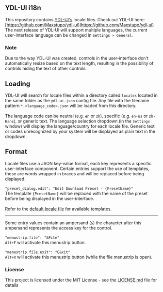 ## YDL-UI i18n
This repository contains [YDL-UI's](https://github.com/Maxstupo/ydl-ui) locale files.
Check out YDL-UI here: [https://github.com/Maxstupo/ydl-ui](https://github.com/Maxstupo/ydl-ui)
<br>
The next release of YDL-UI will support multiple languages, the current user-interface language can be changed in `Settings > General`.

### Note
Due to the way YDL-UI was created, controls in the user-interface don't automatically resize based on the text length, resulting in the possibility of controls hiding the text of other controls.

## Loading
YDL-UI will search for locale files within a directory called `locales` located in the same folder as the `ydl-ui.json` config file. Any file with the filename pattern `*.<language_code>.json` will be loaded from this directory. <br><br>The language code can be neutral (e.g. `en` or `zh`), specific (e.g. `en-us` or `zh-Hans`), or generic text. 
The language selection dropdown (in the `Settings` window) will display the language/country for each locale file. Generic text or codes unrecognized by your system will be displayed as plain text in the dropdown.

## Format
Locale files use a JSON key-value format, each key represents a specific user-interface component. Certain entries support the use of templates, these are words wrapped in braces and will be replaced before being displayed.<br><br>
`"preset_dialog.edit": "Edit Download Preset - {PresetName}"`<br>
The template `{PresetName}` will be replaced with the name of the preset before being displayed in the user-interface.<br><br>
Refer to the [default locale file](https://github.com/Maxstupo/ydl-ui_i18n/blob/master/locales/en/default.en.json) for available templates.<br>
***
Some entry values contain an ampersand (`&`) the character after this ampersand represents the access key for the control.<br><br>
`"menustrip.file": "&File"`<br>
`Alt+F` will activate this menustrip button.<br><br>
`"menustrip.file.exit": "E&xit"`<br>
`Alt+X` will activate this menustrip button (while the file menustrip is open).

### License

This project is licensed under the MIT License - see the [LICENSE.md](LICENSE.md) file for details